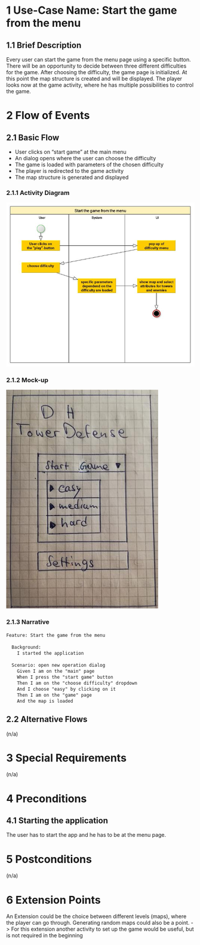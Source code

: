 # 1 Use-Case Name: Start the game from the menu

## 1.1 Brief Description
Every user can start the game from the menu page using a specific button. There will be an opportunity to decide between three different difficulties for the game. After  choosing the difficulty, the game page is initialized. At this point the map structure is created and will be displayed. The player looks now at the game activity, where he has multiple possibilities to control the game.

# 2 Flow of Events
## 2.1 Basic Flow
- User clicks on “start game” at the main menu
- An dialog opens where the user can choose the difficulty
- The game is loaded with parameters of the chosen difficulty
- The player is redirected to the game activity
- The map structure is generated and displayed

### 2.1.1 Activity Diagram
![Activity Diagram for StartTheGameFromTheMenu](./UCSpecification-startthegamefromthemenu.jpg)

### 2.1.2 Mock-up
![Mockup for StartTheGameFromTheMenu](./UCSpecification-startthegamefromthemenu-mockup.jpg)

### 2.1.3 Narrative
```gherkin
Feature: Start the game from the menu

  Background:
    I started the application

  Scenario: open new operation dialog
    Given I am on the "main" page
    When I press the "start game" button
    Then I am on the "choose difficulty" dropdown
    And I choose "easy" by clicking on it
    Then I am on the "game" page
    And the map is loaded
```

## 2.2 Alternative Flows
(n/a)

# 3 Special Requirements
(n/a)

# 4 Preconditions
## 4.1 Starting the application
The user has to start the app and he has to be at the menu page.

# 5 Postconditions
(n/a)
 
# 6 Extension Points
An Extension could be the choice between different levels (maps), where the player can go through. Generating random maps could also be a point.
-> For this extension another activity to set up the game would be useful, but is not required in the beginning

